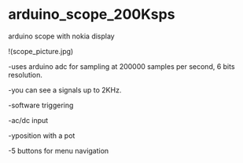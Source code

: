 # arduino_scope_200Ksps
arduino scope with nokia display

!(scope_picture.jpg)

-uses arduino adc for sampling at 200000 samples per second, 6 bits resolution.

-you can see a signals up to 2KHz.

-software triggering

-ac/dc input

-yposition with a pot

-5 buttons for menu navigation
